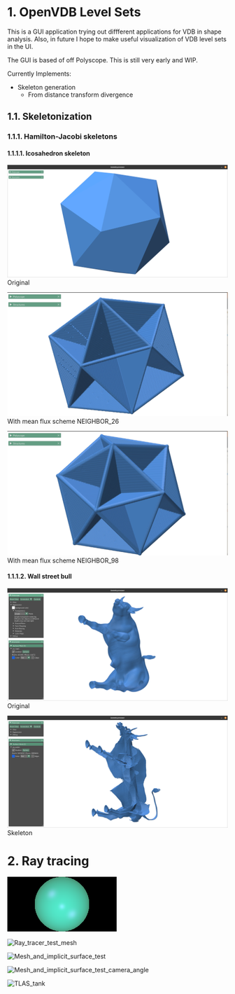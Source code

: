# 1. OpenVDB Level Sets
This is a GUI application trying out diffferent applications for VDB in shape analysis.
Also, in future I hope to make useful visualization of VDB level sets in the UI.

The GUI is based of off Polyscope. This is still very early and WIP.

Currently Implements:
 - Skeleton generation
    - From distance transform divergence

## 1.1. Skeletonization
### 1.1.1. Hamilton-Jacobi skeletons
#### 1.1.1.1. Icosahedron skeleton
![Icosahedron original](./images/Icosahedron_original.png)
                Original

![Mean flux scheme NEIGHBOR_26](./images/Icosahedron_neighbor_26.png)
                With mean flux scheme NEIGHBOR_26

![Mean flux scheme NEIGHBOR_98](./images/Icosahedron_neighbor_98.png)
                With mean flux scheme NEIGHBOR_98

#### 1.1.1.2. Wall street bull
![Bull_original](./images/Bull_original.png)
             Original

![Bull skeleton](./images/Bull_skeleton.png)
             Skeleton

# 2. Ray tracing
![Ray_tracer_test](./images/rt_test.png)

![Ray_tracer_test_mesh](./images/pyramid_test.png)

![Mesh_and_implicit_surface_test](./images/TLAS_pyramid_spheres_test.png)

![Mesh_and_implicit_surface_test_camera_angle](./images/TLAS_pyramid_spheres_test_5.png)

![TLAS_tank](./images/TLAS_tank.png)
